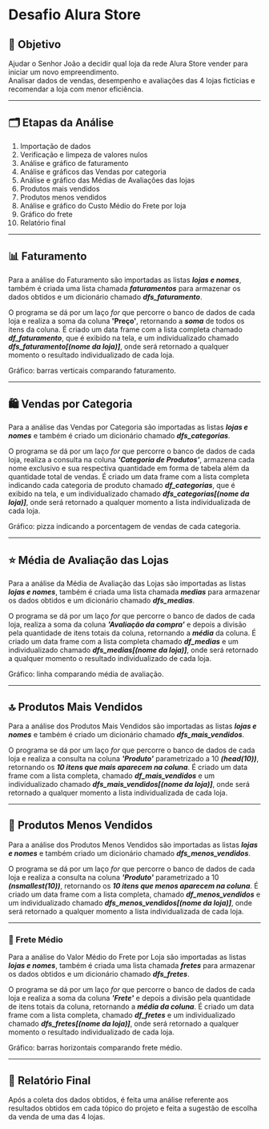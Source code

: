 # Desafio Alura Store

## 🎯 Objetivo
Ajudar o Senhor João a decidir qual loja da rede Alura Store vender para iniciar um novo empreendimento.  
Analisar dados de vendas, desempenho e avaliações das 4 lojas fictícias e recomendar a loja com menor eficiência.

---

## 🗂️ Etapas da Análise
1. Importação de dados  
2. Verificação e limpeza de valores nulos  
3. Análise e gráfico de faturamento   
4. Análise e gráficos das Vendas por categoria  
5. Análise e gráfico das Médias de Avaliações das lojas  
6. Produtos mais vendidos  
7. Produtos menos vendidos  
8. Análise e gráfico do Custo Médio do Frete por loja  
9. Gráfico do frete  
10. Relatório final  

---

## 📊 Faturamento
Para a análise do Faturamento são importadas as listas ***lojas e nomes***, também é criada uma lista chamada ***faturamentos*** para armazenar os dados obtidos e um dicionário chamado ***dfs_faturamento***.

O programa se dá por um laço *for* que percorre o banco de dados de cada loja e realiza a soma da coluna **'Preço'**, retornando a ***soma*** de todos os itens da coluna. É criado um data frame com a lista completa chamado ***df_faturamento***, que é exibido na tela, e um individualizado chamado ***dfs_faturamento[(nome da loja)]***, onde será retornado a qualquer momento o resultado individualizado de cada loja.

Gráfico: barras verticais comparando faturamento.

---

## 🛍️ Vendas por Categoria
Para a análise das Vendas por Categoria são importadas as listas ***lojas e nomes*** e também é criado um dicionário chamado ***dfs_categorias***.

O programa se dá por um laço *for* que percorre o banco de dados de cada loja, realiza a consulta na coluna ***'Categoria de Produtos'***, armazena cada nome exclusivo e sua respectiva quantidade em forma de tabela além da quantidade total de vendas. É criado um data frame com a lista completa indicando cada categoria de produto chamado ***df_categorias***, que é exibido na tela, e um individualizado chamado ***dfs_categorias[(nome da loja)]***, onde será retornado a qualquer momento a lista individualizada de cada loja.

Gráfico: pizza indicando a porcentagem de vendas de cada categoria.

---

## ⭐ Média de Avaliação das Lojas
Para a análise da Média de Avaliação das Lojas são importadas as listas ***lojas e nomes***, também é criada uma lista chamada ***medias*** para armazenar os dados obtidos e um dicionário chamado ***dfs_medias***.

O programa se dá por um laço *for* que percorre o banco de dados de cada loja, realiza a soma da coluna ***'Avaliação da compra'*** e depois a divisão pela quantidade de itens totais da coluna, retornando a ***média*** da coluna. É criado um data frame com a lista completa chamado ***df_medias*** e um individualizado chamado ***dfs_medias[(nome da loja)]***, onde será retornado a qualquer momento o resultado individualizado de cada loja.

Gráfico: linha comparando média de avaliação.

---

## 🔝 Produtos Mais Vendidos
Para a análise dos Produtos Mais Vendidos são importadas as listas ***lojas e nomes*** e também é criado um dicionário chamado ***dfs_mais_vendidos***.

O programa se dá por um laço *for* que percorre o banco de dados de cada loja e realiza a consulta na coluna ***'Produto'*** parametrizado a 10 ***(head(10))***, retornando os ***10 itens que mais aparecem na coluna***. É criado um data frame com a lista completa, chamado ***df_mais_vendidos*** e um individualizado chamado ***dfs_mais_vendidos[(nome da loja)]***, onde será retornado a qualquer momento a lista individualizada de cada loja.

---

## 🔽 Produtos Menos Vendidos
Para a análise dos Produtos Menos Vendidos são importadas as listas ***lojas e nomes*** e também criado um dicionário chamado ***dfs_menos_vendidos***.

O programa se dá por um laço *for* que percorre o banco de dados de cada loja e realiza a consulta na coluna ***'Produto'*** parametrizado a 10 ***(nsmallest(10))***, retornando os ***10 itens que menos aparecem na coluna***. É criado um data frame com a lista completa, chamado ***df_menos_vendidos*** e um individualizado chamado ***dfs_menos_vendidos[(nome da loja)]***, onde será retornado a qualquer momento a lista individualizada de cada loja.

---

### 🚚 Frete Médio
Para a análise do Valor Médio do Frete por Loja são importadas as listas ***lojas e nomes***, também é criada uma lista chamada ***fretes*** para armazenar os dados obtidos e um dicionário chamado ***dfs_fretes***.

O programa se dá por um laço *for* que percorre o banco de dados de cada loja e realiza a soma da coluna ***'Frete'*** e depois a divisão pela quantidade de itens totais da coluna, retornando a ***média da coluna***. É criado um data frame com a lista completa, chamado ***df_fretes*** e um individualizado chamado ***dfs_fretes[(nome da loja)]***, onde será retornado a qualquer momento o resultado individualizado de cada loja.

Gráfico: barras horizontais comparando frete médio.

---

## 📝 Relatório Final
Após a coleta dos dados obtidos, é feita uma análise referente aos resultados obtidos em cada tópico do projeto e feita a sugestão de escolha da venda de uma das 4 lojas.
